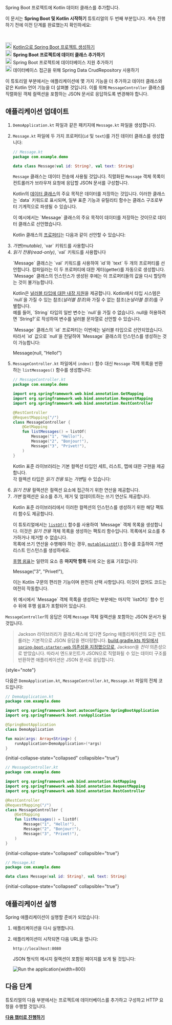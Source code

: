 [//]: # (title: Spring Boot 프로젝트에 데이터 클래스 추가하기)

<web-summary>Spring Boot 프로젝트에 Kotlin 데이터 클래스를 추가합니다.</web-summary>

<tldr>
    <p>이 문서는 <strong>Spring Boot 및 Kotlin 시작하기</strong> 튜토리얼의 두 번째 부분입니다. 계속 진행하기 전에 이전 단계를 완료했는지 확인하세요:</p><br/>
    <p><img src="icon-1-done.svg" width="20" alt="First step"/> <a href="jvm-create-project-with-spring-boot.md">Kotlin으로 Spring Boot 프로젝트 생성하기</a><br/><img src="icon-2.svg" width="20" alt="Second step"/> <strong>Spring Boot 프로젝트에 데이터 클래스 추가하기</strong><br/><img src="icon-3-todo.svg" width="20" alt="Third step"/> Spring Boot 프로젝트에 데이터베이스 지원 추가하기<br/><img src="icon-4-todo.svg" width="20" alt="Fourth step"/> 데이터베이스 접근을 위해 Spring Data CrudRepository 사용하기</p>
</tldr>

이 튜토리얼 부분에서는 애플리케이션에 몇 가지 기능을 더 추가하고 데이터 클래스와 같은 Kotlin 언어 기능을 더 살펴볼 것입니다.
이를 위해 `MessageController` 클래스를 직렬화된 객체 컬렉션을 포함하는 JSON 문서로 응답하도록 변경해야 합니다.

## 애플리케이션 업데이트

1. `DemoApplication.kt` 파일과 같은 패키지에 `Message.kt` 파일을 생성합니다.
2. `Message.kt` 파일에 두 가지 프로퍼티(`id` 및 `text`)를 가진 데이터 클래스를 생성합니다:

    ```kotlin
    // Message.kt
    package com.example.demo
   
    data class Message(val id: String?, val text: String)
    ```

   `Message` 클래스는 데이터 전송에 사용될 것입니다. 직렬화된 `Message` 객체 목록이 컨트롤러가 브라우저 요청에 응답할 JSON 문서를 구성합니다.

   <deflist collapsible="true">
       <def title="데이터 클래스 – data class Message">
          <p>Kotlin의 <a href="data-classes.md">데이터 클래스</a>의 주요 목적은 데이터를 저장하는 것입니다. 이러한 클래스는 `data` 키워드로 표시되며, 일부 표준 기능과 유틸리티 함수는 클래스 구조로부터 기계적으로 파생될 수 있습니다.</p>
          <p>이 예시에서는 `Message` 클래스의 주요 목적이 데이터를 저장하는 것이므로 데이터 클래스로 선언했습니다.</p>
       </def>
       <def title="val 및 var 프로퍼티">
          <p>Kotlin 클래스의 <a href="properties.md">프로퍼티</a>는 다음과 같이 선언할 수 있습니다:</p>
          <list>
             <li><i>가변(mutable)</i>, `var` 키워드를 사용합니다</li>
             <li><i>읽기 전용(read-only)</i>, `val` 키워드를 사용합니다</li>
          </list>
          <p>`Message` 클래스는 `val` 키워드를 사용하여 `id`와 `text` 두 개의 프로퍼티를 선언합니다.
          컴파일러는 이 두 프로퍼티에 대한 게터(getter)를 자동으로 생성합니다.
          `Message` 클래스의 인스턴스가 생성된 후에는 이 프로퍼티들의 값을 다시 할당하는 것이 불가능합니다.
          </p>
       </def>
       <def title="널러블 타입 – String?">
          <p>Kotlin은 <a href="null-safety.md#nullable-types-and-non-nullable-types">널러블 타입에 대한 내장 지원</a>을 제공합니다. Kotlin에서 타입 시스템은 `null`을 가질 수 있는 참조(<i>널러블 참조</i>)와 가질 수 없는 참조(<i>논널러블 참조</i>)를 구별합니다.<br/>
          예를 들어, `String` 타입의 일반 변수는 `null`을 가질 수 없습니다. null을 허용하려면 `String?`로 작성하여 변수를 널러블 문자열로 선언할 수 있습니다.
          </p>
          <p>`Message` 클래스의 `id` 프로퍼티는 이번에는 널러블 타입으로 선언되었습니다.
          따라서 `id` 값으로 `null`을 전달하여 `Message` 클래스의 인스턴스를 생성하는 것이 가능합니다:</p>
          <code-block lang="kotlin">
          Message(null, "Hello!")
          </code-block>
       </def>
   </deflist>
3. `MessageController.kt` 파일에서 `index()` 함수 대신 `Message` 객체 목록을 반환하는 `listMessages()` 함수를 생성합니다:

    ```kotlin
    // MessageController.kt
    package com.example.demo
   
    import org.springframework.web.bind.annotation.GetMapping
    import org.springframework.web.bind.annotation.RequestMapping
    import org.springframework.web.bind.annotation.RestController

    @RestController
    @RequestMapping("/")
    class MessageController {
        @GetMapping
        fun listMessages() = listOf(
            Message("1", "Hello!"),
            Message("2", "Bonjour!"),
            Message("3", "Privet!"),
        )
    }
    ```

    <deflist collapsible="true">
       <def title="컬렉션 – listOf()">
          <p>Kotlin 표준 라이브러리는 기본 컬렉션 타입인 세트, 리스트, 맵에 대한 구현을 제공합니다.<br/>
          각 컬렉션 타입은 <i>읽기 전용</i> 또는 <i>가변</i>일 수 있습니다:</p>
          <list>
              <li><i>읽기 전용</i> 컬렉션은 컬렉션 요소에 접근하기 위한 연산을 제공합니다.</li>
              <li><i>가변</i> 컬렉션은 요소를 추가, 제거 및 업데이트하는 쓰기 연산도 제공합니다.</li>
          </list>
          <p>Kotlin 표준 라이브러리에서 이러한 컬렉션의 인스턴스를 생성하기 위한 해당 팩토리 함수도 제공합니다.
          </p>
          <p>이 튜토리얼에서는 <a href="https://kotlinlang.org/api/latest/jvm/stdlib/kotlin.collections/list-of.html"><code>listOf()</code></a> 함수를 사용하여 `Message` 객체 목록을 생성합니다.
          이것은 <i>읽기 전용</i> 객체 목록을 생성하는 팩토리 함수입니다. 목록에서 요소를 추가하거나 제거할 수 없습니다.<br/>
          목록에 쓰기 연산을 수행해야 하는 경우, <a href="https://kotlinlang.org/api/latest/jvm/stdlib/kotlin.collections/mutable-list-of.html"><code>mutableListOf()</code></a> 함수를 호출하여 가변 리스트 인스턴스를 생성하세요.
          </p>
       </def>
       <def title="후행 쉼표">
          <p><a href="coding-conventions.md#trailing-commas">후행 쉼표</a>는 일련의 요소 중 <b>마지막 항목</b> 뒤에 오는 쉼표 기호입니다:</p>
            <code-block lang="kotlin">
            Message("3", "Privet!"),
            </code-block>
          <p>이는 Kotlin 구문의 편리한 기능이며 완전히 선택 사항입니다. 이것이 없어도 코드는 여전히 작동합니다.
          </p>
          <p>위 예시에서 `Message` 객체 목록을 생성하는 부분에는 마지막 `listOf()` 함수 인수 뒤에 후행 쉼표가 포함되어 있습니다.</p>
       </def>
    </deflist>

`MessageController`의 응답은 이제 `Message` 객체 컬렉션을 포함하는 JSON 문서가 될 것입니다.

> Jackson 라이브러리가 클래스패스에 있다면 Spring 애플리케이션의 모든 컨트롤러는 기본적으로 JSON 응답을 렌더링합니다.
> [build.gradle.kts 파일에서 `spring-boot-starter-web` 의존성을 지정했으므로](jvm-create-project-with-spring-boot.md#explore-the-project-gradle-build-file), Jackson을 _전이_ 의존성으로 받았습니다.
> 따라서 엔드포인트가 JSON으로 직렬화될 수 있는 데이터 구조를 반환하면 애플리케이션은 JSON 문서로 응답합니다.
>
{style="note"}

다음은 `DemoApplication.kt`, `MessageController.kt`, `Message.kt` 파일의 전체 코드입니다:

```kotlin
// DemoApplication.kt
package com.example.demo

import org.springframework.boot.autoconfigure.SpringBootApplication
import org.springframework.boot.runApplication

@SpringBootApplication
class DemoApplication

fun main(args: Array<String>) {
    runApplication<DemoApplication>(*args)
}
```
{initial-collapse-state="collapsed" collapsible="true"}

```kotlin
// MessageController.kt
package com.example.demo

import org.springframework.web.bind.annotation.GetMapping
import org.springframework.web.bind.annotation.RequestMapping
import org.springframework.web.bind.annotation.RestController

@RestController
@RequestMapping("/")
class MessageController {
    @GetMapping
    fun listMessages() = listOf(
        Message("1", "Hello!"),
        Message("2", "Bonjour!"),
        Message("3", "Privet!"),
    )
}
```
{initial-collapse-state="collapsed" collapsible="true"}

```kotlin
// Message.kt
package com.example.demo

data class Message(val id: String?, val text: String)
```
{initial-collapse-state="collapsed" collapsible="true"}

## 애플리케이션 실행

Spring 애플리케이션이 실행할 준비가 되었습니다:

1. 애플리케이션을 다시 실행합니다.

2. 애플리케이션이 시작되면 다음 URL을 엽니다:

    ```text
    http://localhost:8080
    ```

    JSON 형식의 메시지 컬렉션이 포함된 페이지를 보게 될 것입니다:

    ![Run the application](messages-in-json-format.png){width=800}

## 다음 단계

튜토리얼의 다음 부분에서는 프로젝트에 데이터베이스를 추가하고 구성하고 HTTP 요청을 수행할 것입니다.

**[다음 챕터로 진행하기](jvm-spring-boot-add-db-support.md)**
